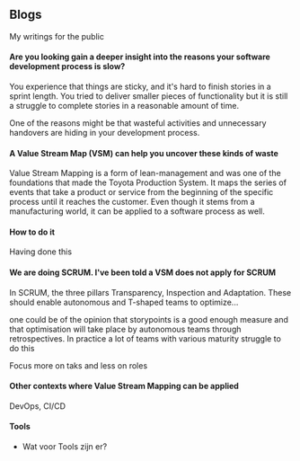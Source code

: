 ## Blogs
My writings for the public

#### Are you looking gain a deeper insight into the reasons your software development process is slow?
You experience that things are sticky, and it's hard to finish stories in a sprint length. You tried to deliver smaller 
pieces of functionality but it is still a struggle to complete stories in a reasonable amount of time.

One of the reasons might be that wasteful activities and unnecessary handovers are hiding in your
development process. 

#### A Value Stream Map (VSM) can help you uncover these kinds of waste
Value Stream Mapping is a form of lean-management and was one of the foundations that made the Toyota Production 
System. It maps the series of events that take a product or service from the beginning of the specific process until it reaches the customer.
Even though it stems from a manufacturing world, it can be applied to a software process as well. 

#### How to do it
Having done this 



#### We are doing SCRUM. I've been told a VSM does not apply for SCRUM
In SCRUM, the three pillars Transparency, Inspection and Adaptation. These should enable autonomous and T-shaped teams
 to optimize...    

one could be of the opinion that storypoints is a good enough measure and that optimisation will take place by autonomous teams
through retrospectives. In practice a lot of teams with various maturity struggle to do this

Focus more on taks and less on roles

#### Other contexts where Value Stream Mapping can be applied
DevOps, CI/CD

#### Tools
- Wat voor Tools zijn er?